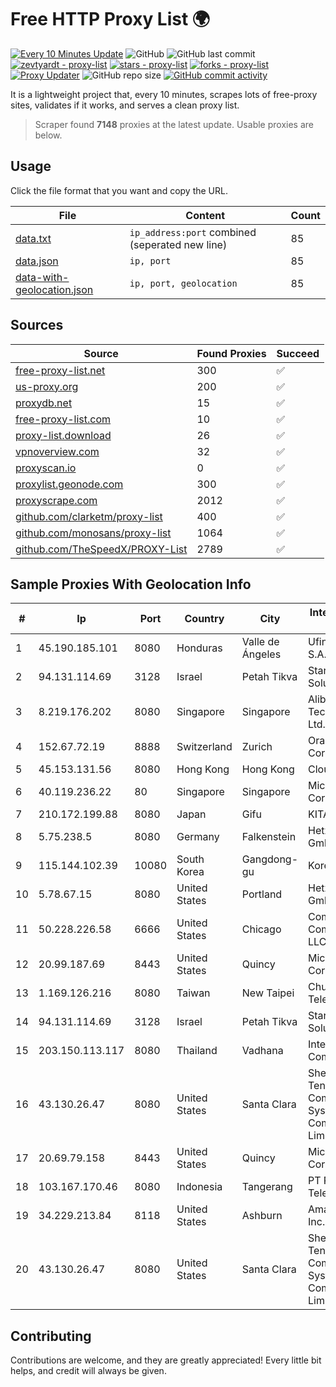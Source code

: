 
# Free HTTP Proxy List 🌍

[![Every 10 Minutes Update](https://github.com/mertguvencli/http-proxy-list/actions/workflows/main.yml/badge.svg?branch=main)](https://github.com/mertguvencli/http-proxy-list/actions/workflows/main.yml)
![GitHub](https://img.shields.io/github/license/mertguvencli/http-proxy-list)
![GitHub last commit](https://img.shields.io/github/last-commit/mertguvencli/http-proxy-list)
[![zevtyardt - proxy-list](https://img.shields.io/static/v1?label=zevtyardt&message=proxy-list&color=blue&logo=github)](https://github.com/zevtyardt/proxy-list "Go to GitHub repo")
[![stars - proxy-list](https://img.shields.io/github/stars/zevtyardt/proxy-list?style=social)](https://github.com/zevtyardt/proxy-list)
[![forks - proxy-list](https://img.shields.io/github/forks/zevtyardt/proxy-list?style=social)](https://github.com/zevtyardt/proxy-list)
[![Proxy Updater](https://github.com/zevtyardt/proxy-list/workflows/Proxy%20Updater/badge.svg)](https://github.com/zevtyardt/proxy-list/actions?query=workflow:"Proxy+Updater")
![GitHub repo size](https://img.shields.io/github/repo-size/zevtyardt/proxy-list)
[![GitHub commit activity](https://img.shields.io/github/commit-activity/m/zevtyardt/proxy-list?logo=commits)](https://github.com/zevtyardt/proxy-list/commits/main)

It is a lightweight project that, every 10 minutes, scrapes lots of free-proxy sites, validates if it works, and serves a clean proxy list.

> Scraper found **7148** proxies at the latest update. Usable proxies are below.

## Usage

Click the file format that you want and copy the URL.

|File|Content|Count|
|----|-------|-----|
|[data.txt](https://raw.githubusercontent.com/mertguvencli/http-proxy-list/main/proxy-list/data.txt)|`ip_address:port` combined (seperated new line)|85|
|[data.json](https://raw.githubusercontent.com/mertguvencli/http-proxy-list/main/proxy-list/data.json)|`ip, port`|85|
|[data-with-geolocation.json](https://raw.githubusercontent.com/mertguvencli/http-proxy-list/main/proxy-list/data-with-geolocation.json)|`ip, port, geolocation`|85|

## Sources

|Source|Found Proxies|Succeed|
|------|-------------|-------|
|[free-proxy-list.net](https://free-proxy-list.net)|300|✅|
|[us-proxy.org](https://www.us-proxy.org)|200|✅|
|[proxydb.net](http://proxydb.net)|15|✅|
|[free-proxy-list.com](https://free-proxy-list.com/?page=&port=&type%5B%5D=http&type%5B%5D=https&up_time=0&search=Search)|10|✅|
|[proxy-list.download](https://www.proxy-list.download/HTTP)|26|✅|
|[vpnoverview.com](https://vpnoverview.com/privacy/anonymous-browsing/free-proxy-servers)|32|✅|
|[proxyscan.io](https://www.proxyscan.io)|0|✅|
|[proxylist.geonode.com](https://proxylist.geonode.com/api/proxy-list?limit=300&page=1&sort_by=lastChecked&sort_type=desc&protocols=http,https)|300|✅|
|[proxyscrape.com](https://api.proxyscrape.com/v2/?request=displayproxies&protocol=http&timeout=10000&country=all&ssl=all&anonymity=all)|2012|✅|
|[github.com/clarketm/proxy-list](https://raw.githubusercontent.com/clarketm/proxy-list/master/proxy-list-raw.txt)|400|✅|
|[github.com/monosans/proxy-list](https://raw.githubusercontent.com/monosans/proxy-list/main/proxies/http.txt)|1064|✅|
|[github.com/TheSpeedX/PROXY-List](https://raw.githubusercontent.com/TheSpeedX/PROXY-List/master/http.txt)|2789|✅|


## Sample Proxies With Geolocation Info

|#|Ip|Port|Country|City|Internet Service Provider|
|-|--|----|-------|----|-------------------------|
|1|45.190.185.101|8080|Honduras|Valle de Ángeles|Ufinet Panama S.A.|
|2|94.131.114.69|3128|Israel|Petah Tikva|Stark Industries Solutions LTD|
|3|8.219.176.202|8080|Singapore|Singapore|Alibaba (US) Technology Co., Ltd.|
|4|152.67.72.19|8888|Switzerland|Zurich|Oracle Corporation|
|5|45.153.131.56|8080|Hong Kong|Hong Kong|Cloudie Limited|
|6|40.119.236.22|80|Singapore|Singapore|Microsoft Corporation|
|7|210.172.199.88|8080|Japan|Gifu|KITAGATA|
|8|5.75.238.5|8080|Germany|Falkenstein|Hetzner Online GmbH|
|9|115.144.102.39|10080|South Korea|Gangdong-gu|Korea Telecom|
|10|5.78.67.15|8080|United States|Portland|Hetzner Online GmbH|
|11|50.228.226.58|6666|United States|Chicago|Comcast Cable Communications, LLC|
|12|20.99.187.69|8443|United States|Quincy|Microsoft Corporation|
|13|1.169.126.216|8080|Taiwan|New Taipei|Chunghwa Telecom Co., Ltd.|
|14|94.131.114.69|3128|Israel|Petah Tikva|Stark Industries Solutions LTD|
|15|203.150.113.117|8080|Thailand|Vadhana|Internet Thailand Company Ltd.|
|16|43.130.26.47|8080|United States|Santa Clara|Shenzhen Tencent Computer Systems Company Limited|
|17|20.69.79.158|8443|United States|Quincy|Microsoft Corporation|
|18|103.167.170.46|8080|Indonesia|Tangerang|PT Rajeg Media Telekomunikasi|
|19|34.229.213.84|8118|United States|Ashburn|Amazon.com, Inc.|
|20|43.130.26.47|8080|United States|Santa Clara|Shenzhen Tencent Computer Systems Company Limited|



## Contributing

Contributions are welcome, and they are greatly appreciated! Every
little bit helps, and credit will always be given.

